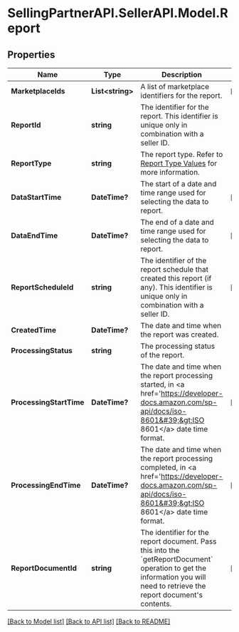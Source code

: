 # SellingPartnerAPI.SellerAPI.Model.Report
## Properties

Name | Type | Description | Notes
------------ | ------------- | ------------- | -------------
**MarketplaceIds** | **List&lt;string&gt;** | A list of marketplace identifiers for the report. | [optional] 
**ReportId** | **string** | The identifier for the report. This identifier is unique only in combination with a seller ID. | 
**ReportType** | **string** | The report type. Refer to [Report Type Values](https://developer-docs.amazon.com/sp-api/docs/report-type-values) for more information. | 
**DataStartTime** | **DateTime?** | The start of a date and time range used for selecting the data to report. | [optional] 
**DataEndTime** | **DateTime?** | The end of a date and time range used for selecting the data to report. | [optional] 
**ReportScheduleId** | **string** | The identifier of the report schedule that created this report (if any). This identifier is unique only in combination with a seller ID. | [optional] 
**CreatedTime** | **DateTime?** | The date and time when the report was created. | 
**ProcessingStatus** | **string** | The processing status of the report. | 
**ProcessingStartTime** | **DateTime?** | The date and time when the report processing started, in &lt;a href&#x3D;&#39;https://developer-docs.amazon.com/sp-api/docs/iso-8601&#39;&gt;ISO 8601&lt;/a&gt; date time format. | [optional] 
**ProcessingEndTime** | **DateTime?** | The date and time when the report processing completed, in &lt;a href&#x3D;&#39;https://developer-docs.amazon.com/sp-api/docs/iso-8601&#39;&gt;ISO 8601&lt;/a&gt; date time format. | [optional] 
**ReportDocumentId** | **string** | The identifier for the report document. Pass this into the &#x60;getReportDocument&#x60; operation to get the information you will need to retrieve the report document&#39;s contents. | [optional] 

[[Back to Model list]](../README.md#documentation-for-models) [[Back to API list]](../README.md#documentation-for-api-endpoints) [[Back to README]](../README.md)

